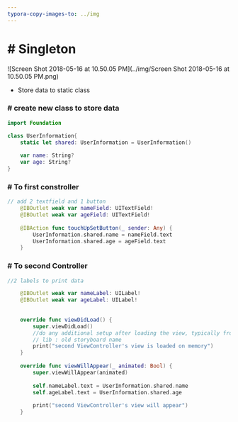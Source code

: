 ```yaml
---
typora-copy-images-to: ../img
---
```


# # Singleton

![Screen Shot 2018-05-16 at 10.50.05 PM](../img/Screen Shot 2018-05-16 at 10.50.05 PM.png)

- Store data to static class



### # create new class to store data

```swift
import Foundation

class UserInformation{
    static let shared: UserInformation = UserInformation()
    
    var name: String?
    var age: String?
}
```



### # To first constroller

```swift
// add 2 textfield and 1 button
	@IBOutlet weak var nameField: UITextField!
    @IBOutlet weak var ageField: UITextField!
    
    @IBAction func touchUpSetButton(_ sender: Any) {
        UserInformation.shared.name = nameField.text
        UserInformation.shared.age = ageField.text
    }

```



### # To second Controller

```swift
//2 labels to print data

	@IBOutlet weak var nameLabel: UILabel!
    @IBOutlet weak var ageLabel: UILabel!
    
    
    override func viewDidLoad() {
        super.viewDidLoad()
        //do any additional setup after loading the view, typically from a lib
        // lib : old storyboard name
        print("second ViewController's view is loaded on memory")
    }
    
    override func viewWillAppear(_ animated: Bool) {
        super.viewWillAppear(animated)
        
        self.nameLabel.text = UserInformation.shared.name
        self.ageLabel.text = UserInformation.shared.age
        
        print("second ViewController's view will appear")
    }
```

